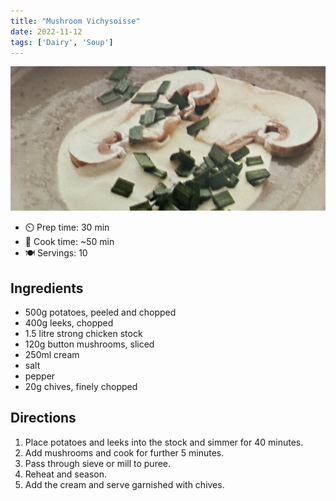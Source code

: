 ```yaml
---
title: "Mushroom Vichysoisse"
date: 2022-11-12
tags: ['Dairy', 'Soup']
---
```


![Mushroom Vichysoisse](/recipes/pix/mushroom-vichysoisse.png)

- ⏲️ Prep time: 30 min
- 🍳 Cook time: ~50 min
- 🍽️ Servings: 10

## Ingredients

- 500g potatoes, peeled and chopped
- 400g leeks, chopped
- 1.5 litre strong chicken stock
- 120g button mushrooms, sliced
- 250ml cream
- salt
- pepper
- 20g chives, finely chopped

## Directions

1. Place potatoes and leeks into the stock and simmer for 40 minutes.
2. Add mushrooms and cook for further 5 minutes.
3. Pass through sieve or mill to puree.
4. Reheat and season.
5. Add the cream and serve garnished with chives.
